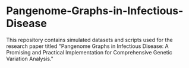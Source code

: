 # Pangenome-Graphs-in-Infectious-Disease
This repository contains simulated datasets and scripts used for the research paper titled "Pangenome Graphs in Infectious Disease: A Promising and Practical Implementation for Comprehensive Genetic Variation Analysis."
